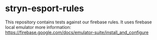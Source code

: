 # stryn-esport-rules
This repository contains tests against our firebase rules.
It uses firebase local emulator
more information: https://firebase.google.com/docs/emulator-suite/install_and_configure
